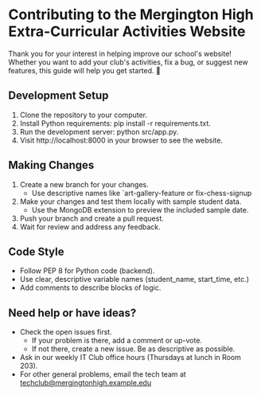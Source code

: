 # Contributing to the Mergington High Extra-Curricular Activities Website 
Thank you for your interest in helping improve our school's website! Whether you want to add your club's activities, fix a bug, or suggest new features, this guide will help you get started. 🎉
## Development Setup 
1. Clone the repository to your computer. 
2. Install Python requirements: pip install -r requirements.txt. 
3. Run the development server: python src/app.py. 
4. Visit http://localhost:8000 in your browser to see the website. 
## Making Changes 
1. Create a new branch for your changes. 
     - Use descriptive names like `art-gallery-feature or fix-chess-signup 
2. Make your changes and test them locally with sample student data. 
     - Use the MongoDB extension to preview the included sample date. 
3. Push your branch and create a pull request. 
4. Wait for review and address any feedback. 
## Code Style 
- Follow PEP 8 for Python code (backend). 
- Use clear, descriptive variable names (student_name, start_time, etc.) 
- Add comments to describe blocks of logic.
## Need help or have ideas? 
- Check the open issues first. 
     - If your problem is there, add a comment or up-vote. 
     - If not there, create a new issue. Be as descriptive as possible. 
- Ask in our weekly IT Club office hours (Thursdays at lunch in Room 203). 
- For other general problems, email the tech team at techclub@mergingtonhigh.example.edu
